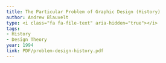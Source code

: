 ```yaml
---
title: The Particular Problem of Graphic Design (History)
author: Andrew Blauvelt
type: <i class="fa fa-file-text" aria-hidden="true"></i>
tags:
- History
- Design Theory
year: 1994
link: PDF/problem-design-history.pdf
---
```


